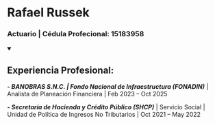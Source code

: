 <p alling=*center*>
<h1> Rafael Russek </h1>
  
  ### Actuario | Cédula Profecional: 15183958 
</p>

<details open>
<summary> 
  
## Experiencia Profesional: </summary>
***- BANOBRAS S.N.C. | Fondo Nacional de Infraestructura (FONADIN)*** | Analista de Planeación Financiera | Feb 2023 – Oct 2025
 
 <!-- Administración y valuación de activos que posee el fideicomiso FONADIN.
*	Apoyo en la Programación Financiera Anual y actualizaciones.
*	Participación en refinanciamiento de deuda bursátil de 2023. 
*	Administración Financiera de Concesiones Carreteras.
*	Análisis de viabilidad financiera del fideicomiso.
-->

***- Secretaría de Hacienda y Crédito Público (SHCP)*** | Servicio Social | Unidad de Política de Ingresos No Tributarios | Oct 2021 – May 2022

<!--Análisis estadístico de precios de la gasolina (INEGI, R-Studio).
*	Elaboración de informes técnicos y estudios comparativos.
*	Análisis del mercado de hidrocarburos.
* Procesamiento y visualización de datos para políticas públicas.
-->
</details>
